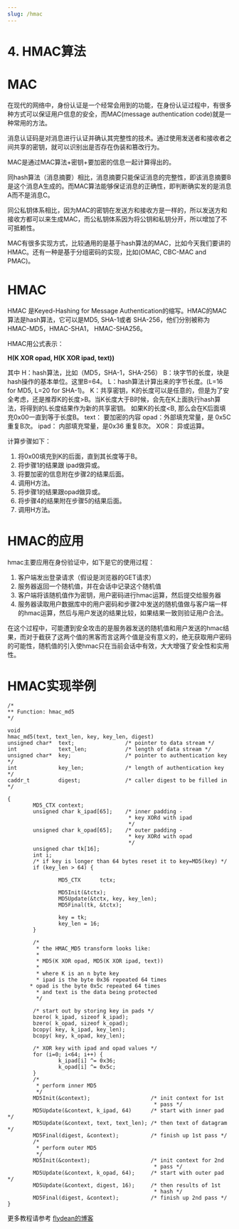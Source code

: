 ```yaml
---
slug: /hmac
---
```


# 4. HMAC算法

# MAC
在现代的网络中，身份认证是一个经常会用到的功能，在身份认证过程中，有很多种方式可以保证用户信息的安全，而MAC(message authentication code)就是一种常用的方法。

消息认证码是对消息进行认证并确认其完整性的技术。通过使用发送者和接收者之间共享的密钥，就可以识别出是否存在伪装和篡改行为。

MAC是通过MAC算法+密钥+要加密的信息一起计算得出的。

同hash算法（消息摘要）相比，消息摘要只能保证消息的完整性，即该消息摘要B是这个消息A生成的。而MAC算法能够保证消息的正确性，即判断确实发的是消息A而不是消息C。

同公私钥体系相比，因为MAC的密钥在发送方和接收方是一样的，所以发送方和接收方都可以来生成MAC，而公私钥体系因为将公钥和私钥分开，所以增加了不可抵赖性。

MAC有很多实现方式，比较通用的是基于hash算法的MAC，比如今天我们要讲的HMAC。还有一种是基于分组密码的实现，比如(OMAC, CBC-MAC and PMAC)。

# HMAC
HMAC 是Keyed-Hashing for Message Authentication的缩写。HMAC的MAC算法是hash算法，它可以是MD5, SHA-1或者 SHA-256，他们分别被称为HMAC-MD5，HMAC-SHA1， HMAC-SHA256。

HMAC用公式表示：

**H(K XOR opad, H(K XOR ipad, text))**

其中
H：hash算法，比如（MD5，SHA-1，SHA-256）
B：块字节的长度，块是hash操作的基本单位。这里B=64。
L：hash算法计算出来的字节长度。(L=16 for MD5, L=20 for SHA-1)。
K：共享密钥，K的长度可以是任意的，但是为了安全考虑，还是推荐K的长度>B。当K长度大于B时候，会先在K上面执行hash算法，将得到的L长度结果作为新的共享密钥。 如果K的长度<B, 那么会在K后面填充0x00一直到等于长度B。
text： 要加密的内容
opad：外部填充常量，是 0x5C 重复B次。
ipad： 内部填充常量，是0x36 重复B次。
XOR： 异或运算。

计算步骤如下：
 1. 将0x00填充到K的后面，直到其长度等于B。
 2. 将步骤1的结果跟 ipad做异或。
 3. 将要加密的信息附在步骤2的结果后面。
 4. 调用H方法。
 5. 将步骤1的结果跟opad做异或。
 6. 将步骤4的结果附在步骤5的结果后面。
 7. 调用H方法。

# HMAC的应用
hmac主要应用在身份验证中，如下是它的使用过程：
 1.  客户端发出登录请求（假设是浏览器的GET请求）
 2. 服务器返回一个随机值，并在会话中记录这个随机值
 3. 客户端将该随机值作为密钥，用户密码进行hmac运算，然后提交给服务器
 4. 服务器读取用户数据库中的用户密码和步骤2中发送的随机值做与客户端一样的hmac运算，然后与用户发送的结果比较，如果结果一致则验证用户合法。

在这个过程中，可能遭到安全攻击的是服务器发送的随机值和用户发送的hmac结果，而对于截获了这两个值的黑客而言这两个值是没有意义的，绝无获取用户密码的可能性，随机值的引入使hmac只在当前会话中有效，大大增强了安全性和实用性。

# HMAC实现举例

```
/*
** Function: hmac_md5
*/

void
hmac_md5(text, text_len, key, key_len, digest)
unsigned char*  text;                /* pointer to data stream */
int             text_len;            /* length of data stream */
unsigned char*  key;                 /* pointer to authentication key */
int             key_len;             /* length of authentication key */
caddr_t         digest;              /* caller digest to be filled in */

{
        MD5_CTX context;
        unsigned char k_ipad[65];    /* inner padding -
                                      * key XORd with ipad
                                      */
        unsigned char k_opad[65];    /* outer padding -
                                      * key XORd with opad
                                      */
        unsigned char tk[16];
        int i;
        /* if key is longer than 64 bytes reset it to key=MD5(key) */
        if (key_len > 64) {

                MD5_CTX      tctx;

                MD5Init(&tctx);
                MD5Update(&tctx, key, key_len);
                MD5Final(tk, &tctx);

                key = tk;
                key_len = 16;
        }

        /*
         * the HMAC_MD5 transform looks like:
         *
         * MD5(K XOR opad, MD5(K XOR ipad, text))
         *
         * where K is an n byte key
         * ipad is the byte 0x36 repeated 64 times
       * opad is the byte 0x5c repeated 64 times
         * and text is the data being protected
         */

        /* start out by storing key in pads */
        bzero( k_ipad, sizeof k_ipad);
        bzero( k_opad, sizeof k_opad);
        bcopy( key, k_ipad, key_len);
        bcopy( key, k_opad, key_len);

        /* XOR key with ipad and opad values */
        for (i=0; i<64; i++) {
                k_ipad[i] ^= 0x36;
                k_opad[i] ^= 0x5c;
        }
        /*
         * perform inner MD5
         */
        MD5Init(&context);                   /* init context for 1st
                                              * pass */
        MD5Update(&context, k_ipad, 64)      /* start with inner pad */
        MD5Update(&context, text, text_len); /* then text of datagram */
        MD5Final(digest, &context);          /* finish up 1st pass */
        /*
         * perform outer MD5
         */
        MD5Init(&context);                   /* init context for 2nd
                                              * pass */
        MD5Update(&context, k_opad, 64);     /* start with outer pad */
        MD5Update(&context, digest, 16);     /* then results of 1st
                                              * hash */
        MD5Final(digest, &context);          /* finish up 2nd pass */
}
```


更多教程请参考 [flydean的博客](http://www.flydean.com/hmac/)
